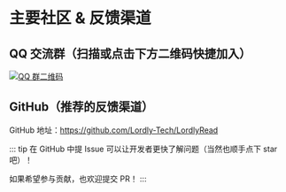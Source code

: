 # 主要社区 & 反馈渠道

## QQ 交流群（扫描或点击下方二维码快捷加入）

[![QQ 群二维码](/public/qq_qr.png)](https://qm.qq.com/q/s94RXV7eHC)

## GitHub（推荐的反馈渠道）

GitHub 地址：https://github.com/Lordly-Tech/LordlyRead

::: tip
在 GitHub 中提 Issue 可以让开发者更快了解问题（当然也顺手点下 star 吧）！

如果希望参与贡献，也欢迎提交 PR！
:::
